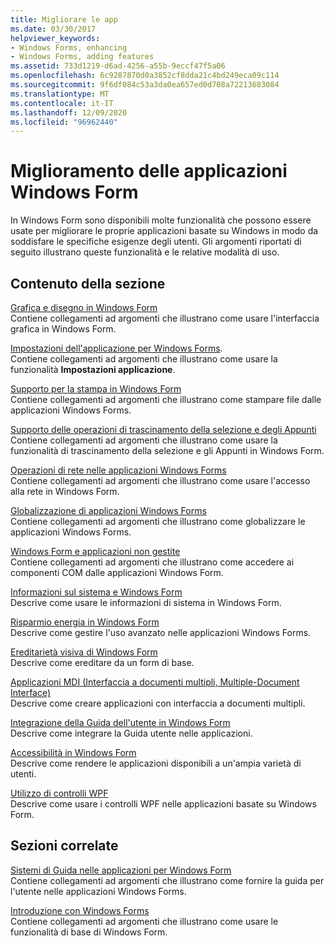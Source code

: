 ```yaml
---
title: Migliorare le app
ms.date: 03/30/2017
helpviewer_keywords:
- Windows Forms, enhancing
- Windows Forms, adding features
ms.assetid: 733d1219-d6ad-4256-a55b-9eccf47f5a06
ms.openlocfilehash: 6c9287870d0a3852cf8dda21c4bd249eca09c114
ms.sourcegitcommit: 9f6df084c53a3da0ea657ed0d708a72213683084
ms.translationtype: MT
ms.contentlocale: it-IT
ms.lasthandoff: 12/09/2020
ms.locfileid: "96962440"
---
```

# <a name="enhancing-windows-forms-applications"></a>Miglioramento delle applicazioni Windows Form
In Windows Form sono disponibili molte funzionalità che possono essere usate per migliorare le proprie applicazioni basate su Windows in modo da soddisfare le specifiche esigenze degli utenti. Gli argomenti riportati di seguito illustrano queste funzionalità e le relative modalità di uso.  
  
## <a name="in-this-section"></a>Contenuto della sezione  
 [Grafica e disegno in Windows Form](graphics-and-drawing-in-windows-forms.md)  
 Contiene collegamenti ad argomenti che illustrano come usare l'interfaccia grafica in Windows Form.  
  
 [Impostazioni dell'applicazione per Windows Forms](application-settings-for-windows-forms.md).  
 Contiene collegamenti ad argomenti che illustrano come usare la funzionalità **Impostazioni applicazione**.  
  
 [Supporto per la stampa in Windows Form](windows-forms-print-support.md)  
 Contiene collegamenti ad argomenti che illustrano come stampare file dalle applicazioni Windows Forms.  
  
 [Supporto delle operazioni di trascinamento della selezione e degli Appunti](drag-and-drop-operations-and-clipboard-support.md)  
 Contiene collegamenti ad argomenti che illustrano come usare la funzionalità di trascinamento della selezione e gli Appunti in Windows Form.  
  
 [Operazioni di rete nelle applicazioni Windows Forms](networking-in-windows-forms-applications.md)  
 Contiene collegamenti ad argomenti che illustrano come usare l'accesso alla rete in Windows Form.  
  
 [Globalizzazione di applicazioni Windows Forms](globalizing-windows-forms.md)  
 Contiene collegamenti ad argomenti che illustrano come globalizzare le applicazioni Windows Forms.  
  
 [Windows Form e applicazioni non gestite](windows-forms-and-unmanaged-applications.md)  
 Contiene collegamenti ad argomenti che illustrano come accedere ai componenti COM dalle applicazioni Windows Form.  
  
 [Informazioni sul sistema e Windows Form](system-information-and-windows-forms.md)  
 Descrive come usare le informazioni di sistema in Windows Form.  
  
 [Risparmio energia in Windows Form](power-management-in-windows-forms.md)  
 Descrive come gestire l'uso avanzato nelle applicazioni Windows Forms.  
  
 [Ereditarietà visiva di Windows Form](windows-forms-visual-inheritance.md)  
 Descrive come ereditare da un form di base.  
  
 [Applicazioni MDI (Interfaccia a documenti multipli, Multiple-Document Interface)](multiple-document-interface-mdi-applications.md)  
 Descrive come creare applicazioni con interfaccia a documenti multipli.  
  
 [Integrazione della Guida dell'utente in Windows Form](integrating-user-help-in-windows-forms.md)  
 Descrive come integrare la Guida utente nelle applicazioni.  
  
 [Accessibilità in Windows Form](windows-forms-accessibility.md)  
 Descrive come rendere le applicazioni disponibili a un'ampia varietà di utenti.  
  
 [Utilizzo di controlli WPF](using-wpf-controls.md)  
 Descrive come usare i controlli WPF nelle applicazioni basate su Windows Form.  
  
## <a name="related-sections"></a>Sezioni correlate  
 [Sistemi di Guida nelle applicazioni per Windows Form](help-systems-in-windows-forms-applications.md)  
 Contiene collegamenti ad argomenti che illustrano come fornire la guida per l'utente nelle applicazioni Windows Forms.  
  
 [Introduzione con Windows Forms](../getting-started-with-windows-forms.md)  
 Contiene collegamenti ad argomenti che illustrano come usare le funzionalità di base di Windows Form.
